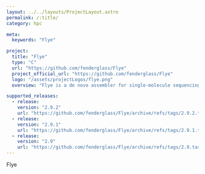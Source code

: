 ```yaml
---
layout: ../../layouts/ProjectLayout.astro
permalink: /:title/
category: hpc

meta:
  keywords: "Flye"

project:
  title: "Flye"
  type: "C"
  url: "https://github.com/fenderglass/Flye"
  project_official_url: "https://github.com/fenderglass/Flye"
  logo: "/assets/projectLogos/flye.png"
  overview: "Flye is a de novo assembler for single-molecule sequencing reads, such as those produced by PacBio and Oxford Nanopore Technologies. It is designed for a wide range of datasets, from small bacterial projects to large mammalian-scale assemblies."

supported_releases:
  - release:
    version: "2.9.2"
    url: "https://github.com/fenderglass/Flye/archive/refs/tags/2.9.2.tar.gz"
  - release:
    version: "2.9.1"
    url: "https://github.com/fenderglass/Flye/archive/refs/tags/2.9.1.tar.gz"
  - release:
    version: "2.9"
    url: "https://github.com/fenderglass/Flye/archive/refs/tags/2.9.tar.gz"
---
```


<p>Flye</p>
